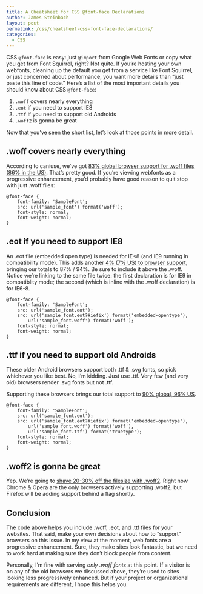 ```yaml
---
title: A Cheatsheet for CSS @font-face Declarations
author: James Steinbach
layout: post
permalink: /css/cheatsheet-css-font-face-declarations/
categories:
  - CSS
---
```

CSS `@font-face` is easy: just `@import` from Google Web Fonts or copy what you get from Font Squirrel, right? Not quite. If you’re hosting your own webfonts, cleaning up the default you get from a service like Font Squirrel, or just concerned about performance, you want more details than “just paste this line of code.” Here’s a list of the most important details you should know about CSS `@font-face`:

1. `.woff` covers nearly everything
2. `.eot` if you need to support IE8
3. `.ttf` if you need to support old Androids
4. `.woff2` is gonna be great

Now that you’ve seen the short list, let’s look at those points in more detail.

## .woff covers nearly everything

According to caniuse, we’ve got [83% global browser support for .woff files (86% in the US)][1]. That’s pretty good. If you’re viewing webfonts as a progressive enhancement, you’d probably have good reason to quit stop with just .woff files:

```
@font-face {
	font-family: 'SampleFont';
	src: url('sample_font') format('woff');
	font-style: normal;
	font-weight: normal;
}
```

## .eot if you need to support IE8

An .eot file (embedded open type) is needed for IE<8 (and IE9 running in compatibility mode). This adds another [4% (7% US) to browser support][2], bringing our totals to 87% / 94%. Be sure to include it above the .woff. Notice we&#8217;re linking to the same file twice: the first declaration is for IE9 in compatiblity mode; the second (which is inline with the .woff declaration) is for IE6-8.

```
@font-face {
	font-family: 'SampleFont';
	src: url('sample_font.eot');
	src: url('sample_font.eot?#iefix') format('embedded-opentype'),
		url('sample_font.woff') format('woff');
	font-style: normal;
	font-weight: normal;
}
```

## .ttf if you need to support old Androids

These older Android browsers support both .ttf & .svg fonts, so pick whichever you like best. No, I&#8217;m kidding. Just use .ttf. Very few (and very old) browsers render .svg fonts but not .ttf.

Supporting these browsers brings our total support to [90% global, 96% US][3].

```
@font-face {
	font-family: 'SampleFont';
	src: url('sample_font.eot');
	src: url('sample_font.eot?#iefix') format('embedded-opentype'),
		url('sample_font.woff') format('woff'),
		url('sample_font.ttf') format('truetype');
	font-style: normal;
	font-weight: normal;
}
```

## .woff2 is gonna be great

Yep. We&#8217;re going to [shave 20-30% off the filesize with .woff2][4]. Right now Chrome & Opera are the only browsers actively supporting .woff2, but Firefox will be adding support behind a flag shortly.

## Conclusion

The code above helps you include .woff, .eot, and .ttf files for your websites. That said, make your own decisions about how to &#8220;support&#8221; browsers on this issue. In my view at the moment, web fonts are a progressive enhancement. Sure, they make sites look fantastic, but we need to work hard at making sure they don&#8217;t block people from content.

Personally, I&#8217;m fine with serving *only .woff fonts* at this point. If a visitor is on any of the old browsers we discussed above, they&#8217;re used to sites looking less progressively enhanced. But if your project or organizational requirements are different, I hope this helps you.

 [1]: http://caniuse.com/#feat=woff
 [2]: http://caniuse.com/#feat=eot
 [3]: http://caniuse.com/#feat=ttf
 [4]: https://twitter.com/wpseo/status/482516050303807490